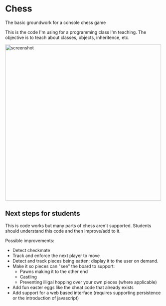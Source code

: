 # Chess

The basic groundwork for a console chess game

This is the code I'm using for a programming class I'm teaching. The objective is to teach about classes, objects, inheritence, etc.

<img src="https://rizwanjiwan.com/chess-screenie.png" alt="screenshot" width="500"/>

## Next steps for students

This is code works but many parts of chess aren't supported. Students should understand this code and then improve/add to it.

Possible improvements:
* Detect checkmate
* Track and enforce the next player to move
* Detect and track pieces being eatten; display it to the user on demand.
* Make it so pieces can "see" the board to support:
  * Pawns making it to the other end
  * Castling
  * Preventing illigal hopping over your own pieces (where applicable)
 * Add fun easter eggs like the cheat code that already exists
 * Add support for a web based interface (requires supporting persistence or the introduction of javascript)
 
